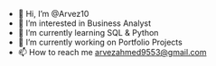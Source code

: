 - 👋 Hi, I’m @Arvez10
- 👀 I’m interested in Business Analyst
- 🌱 I’m currently learning SQL & Python
- 🔭 I’m currently working on Portfolio Projects
- 📫 How to reach me arvezahmed9553@gmail.com

<!---
Arvez10/Arvez10 is a ✨ special ✨ repository because its `README.md` (this file) appears on your GitHub profile.
You can click the Preview link to take a look at your changes.
--->

